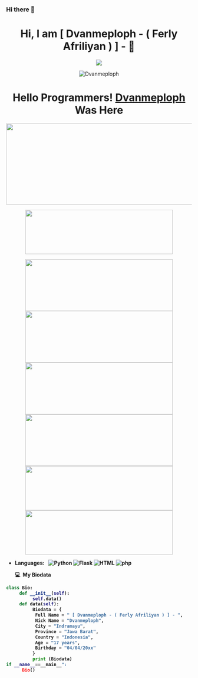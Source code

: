 ### Hi there 👋
<!--
**Dvanmeploph/Dvanmeploph** is a ✨ _special_ ✨ repository because its `README.md` (this file) appears on your GitHub profile.

Here are some ideas to get you started:



<h1 align="center"> Hello World :) </h1>
<p align="center">
•●•
</p>

<img src="https://github.com/Dvanmeploph/Dvanmeploph/blob/main/Hello World/status_me_status_90e259db678545f49a41faf12e095d58.jpg" width="640" title="Menu" alt="Menu">

      <!--![](https://github.com/Dvanmeploph/Itsmeafriliyan/blob/main/Hello%20World/status_me_status_90e259db678545f49a41faf12e095d58.jpg)-->
<p align="center"> <h1 align="center"> Hi, I am [ Dvanmeploph - ( Ferly Afriliyan ) ] - 👋</h1> </p>
<p align="center">
<a href="https://github.com/Denventa/"><img src="https://img.shields.io/badge/-Github-FFA116?style=for-the-badge&logo=Github&logoColor=black"/> </a>
</p>

<p align="center"> <img src="https://komarev.com/ghpvc/?username=Itsmeafriliyan&label=Profile%20views&color=0e75b6&style=flat" alt="Dvanmeploph"/></p>
<h1 align="center">
  <b>Hello Programmers!<b> <a href="https://www.facebook.com/Denventa.Xayonara.Team.UnlimitedARMY" target="blank">Dvanmeploph</a> Was Here
</h1>

<p align="center">
  <img width="600" height="220" src="https://github-readme-stats.vercel.app/api?username=Itsmeafriliyan&show_icons=true&theme=chartreuse-dark&locale=id">
</p>
<p align="center">
  <img width="400" height="120" src="https://github-readme-stats.vercel.app/api/top-langs/?username=Itsmeafriliyan&layout=compact&theme=chartreuse-dark">
</p>
<p align="center">
<a href="https://github.com/Itsmeafriliyan/sakera"><img width="400" height="140" src="https://github-readme-stats.vercel.app/api/pin/?username=Itsmeafriliyan&repo=sakera&theme=chartreuse-dark"></a>
<a href="https://github.com/Itsmeafriliyan/elite"><img width="400" height="140" src="https://github-readme-stats.vercel.app/api/pin/?username=Itsmeafriliyan&repo=elite&theme=chartreuse-dark"></a>
<a href="https://github.com/Itsmeafriliyan/DARK-FB"><img width="400" height="140" src="https://github-readme-stats.vercel.app/api/pin/?username=Itsmeafriliyan&repo=DARK-FB&theme=chartreuse-dark"></a>
<a href="https://github.com/Itsmeafriliyan/Dvanmeploph-C"><img width="400" height="140" src="https://github-readme-stats.vercel.app/api/pin/?username=Itsmeafriliyan&repo=Dvanmeploph-C&theme=chartreuse-dark"></a>
<a href="https://github.com/Itsmeafriliyan/facebook-tools"><img width="400" height="120" src="https://github-readme-stats.vercel.app/api/pin/?username=Itsmeafriliyan&repo=facebook-tools&theme=chartreuse-dark"></a>
<a href="https://github.com/Itsmeafriliyan/Get-Info"><img width="400" height="120" src="https://github-readme-stats.vercel.app/api/pin/?username=Itsmeafriliyan&repo=Get-Info&theme=chartreuse-dark"></a>


- Languages: &nbsp;
  ![Python](https://img.shields.io/badge/-Python-333333?style=flat&logo=Python&logoColor=007ACC)
  ![Flask](https://img.shields.io/badge/-Flask-333333?style=flat&logo=Flask&logoColor=007ACC)
  ![HTML](https://img.shields.io/badge/-HTML-333333?style=flat&logo=HTML5)
  ![php](https://img.shields.io/badge/-php-333333?style=flat&logo=php&logoColor=1572B6)
  
  **💻 &nbsp;My Biodata**
  
```python
class Bio:
     def __init__(self):
          self.data()
     def data(self):
          Biodata = {
           Full Name = " [ Dvanmeploph - ( Ferly Afriliyan ) ] - ",
           Nick Name = "Dvanmeploph",
           City = "Indramayu",
           Province = "Jawa Barat",
           Country = "Indonesia",
           Age = "17 years",
           Birthday = "04/04/20xx"
          } 
          print (Biodata)
if __name__==__main__":
      Bio()
```
